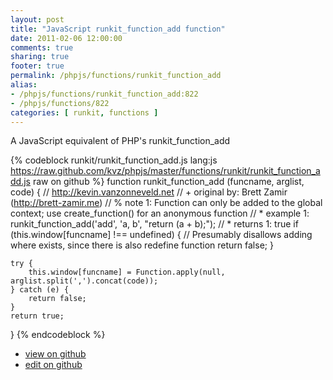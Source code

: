 ```yaml
---
layout: post
title: "JavaScript runkit_function_add function"
date: 2011-02-06 12:00:00
comments: true
sharing: true
footer: true
permalink: /phpjs/functions/runkit_function_add
alias:
- /phpjs/functions/runkit_function_add:822
- /phpjs/functions/822
categories: [ runkit, functions ]
---
```

A JavaScript equivalent of PHP's runkit_function_add
<!-- more -->
{% codeblock runkit/runkit_function_add.js lang:js https://raw.github.com/kvz/phpjs/master/functions/runkit/runkit_function_add.js raw on github %}
function runkit_function_add (funcname, arglist, code) {
    // http://kevin.vanzonneveld.net
    // +   original by: Brett Zamir (http://brett-zamir.me)
    // %          note 1: Function can only be added to the global context; use create_function() for an anonymous function
    // *     example 1: runkit_function_add('add', 'a, b', "return (a + b);");
    // *     returns 1: true
    if (this.window[funcname] !== undefined) { // Presumably disallows adding where exists, since there is also redefine function
        return false;
    }

    try {
        this.window[funcname] = Function.apply(null, arglist.split(',').concat(code));
    } catch (e) {
        return false;
    }
    return true;
}
{% endcodeblock %}
<ul>
 <li><a href="https://github.com/kvz/phpjs/blob/master/functions/runkit/runkit_function_add.js">view on github</a></li>
 <li><a href="https://github.com/kvz/phpjs/edit/master/functions/runkit/runkit_function_add.js">edit on github</a></li>
</ul>
